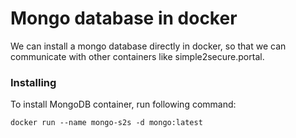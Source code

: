 # Mongo database in docker

We can install a mongo database directly in docker, so that we can communicate
with other containers like simple2secure.portal.

### Installing

To install MongoDB container, run following command:
```
docker run --name mongo-s2s -d mongo:latest
```
